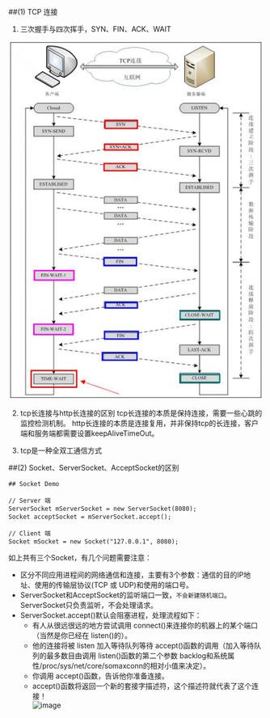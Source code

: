 ##(1) TCP 连接
1. 三次握手与四次挥手，SYN、FIN、ACK、WAIT

  ![img](../../assets/0_131271823564Rx.gif)

2. tcp长连接与http长连接的区别
  tcp长连接的本质是保持连接，需要一些心跳的监控检测机制。
  http长连接的本质是连接复用，并非保持tcp的长连接，客户端和服务端都需要设置keepAliveTimeOut。

3. tcp是一种全双工通信方式  

##(2) Socket、ServerSocket、AcceptSocket的区别
```
## Socket Demo

// Server 端
ServerSocket mServerSocket = new ServerSocket(8080);
Socket acceptSocket = mServerSocket.accept();

// Client 端
Socket mSocket = new Socket("127.0.0.1", 8080);
```
如上共有三个Socket，有几个问题需要注意：
* 区分不同应用进程间的网络通信和连接，主要有3个参数：通信的目的IP地址、使用的传输层协议(TCP 或 UDP)和使用的端口号。
* ServerSocket和AcceptSocket的监听端口一致，`不会新建随机端口`。ServerSocket只负责监听，不会处理请求。
* ServerSocket.accept()默认会阻塞进程，处理流程如下：
   * 有人从很远很远的地方尝试调用 connect()来连接你的机器上的某个端口（当然是你已经在 listen()的）。
   * 他的连接将被 listen 加入等待队列等待 accept()函数的调用（加入等待队列的最多数目由调用 listen()函数的第二个参数 backlog和系统属性/proc/sys/net/core/somaxconn的相对小值来决定）。
   * 你调用 accept()函数，告诉他你准备连接。
   * accept()函数将返回一个新的套接字描述符，这个描述符就代表了这个连接！  
![image](http://image.pangrun.net/tcp-accept-queue.png)

